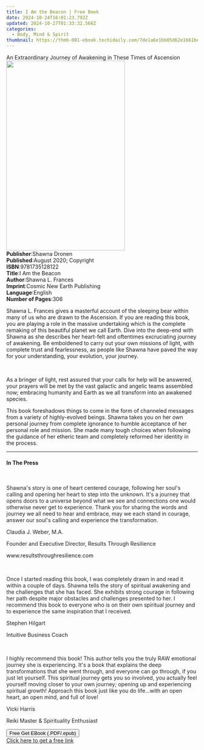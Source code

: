 ```yaml
---
title: I Am the Beacon | Free Book
date: 2024-10-24T16:01:23.792Z
updated: 2024-10-27T01:33:32.566Z
categories:
  - Body, Mind & Spirit
thumbnail: https://thmb-001-ebook.techidaily.com/7de1a6e1bb05d62e1661bec00cd24be563205b968e58a8feaf5637eadc935a87.jpg
---
```

<main id="book-container">
  <div class="flex flex-col">
    <div class="book-brief flex-1 py-6 px-4 sm:p-6 md:py-10 md:px-8">
      <!-- brief-->
      <div class="book-brief-main">
        An Extraordinary Journey of Awakening in These Times of Ascension
      </div>
    </div>
    <div
      class="book-meta-info flex-1 grid gap-4 col-start-1 col-end-3 row-start-1 sm:mb-6 sm:grid-cols-4 lg:gap-6 lg:col-start-2 lg:row-end-6 lg:row-span-6 lg:mb-0"
    >
      <div
        class="book-meta-info-left place-content-center mt-4 p-4 text-sm leading-6 col-start-2 col-span-2 dark:text-slate-400"
      >
        <img
          class="w-full h-500 object-cover rounded-lg sm:h-255 sm:col-span-2 lg:col-span-full"
          src="https://img-001-ebook.techidaily.com/2944ac107e8a41adc1e65b3938dddc97135435c45642029415982ee28cec4e9b.jpg"
          alt=""
          width="312"
          height="500"
        />
      </div>
      <div
        class="book-meta-info-right mt-2 col-start-1 row-start-2 col-span-3 self-center"
      >
        <!-- meta data  -->
        <div class="flex flex-col px-4 md:px-8">
          <div class="flex-1">
            <strong>Publisher</strong>:<span class="px-2">Shawna Dronen</span>
          </div>
          <div class="flex-1">
            <strong>Published</strong>:<span class="px-2"
              >August 2020; Copyright</span
            >
          </div>
          <div class="flex-1">
            <strong>ISBN</strong>:<span class="px-2">9781735128122</span>
          </div>
          <div class="flex-1">
            <strong>Title</strong>:<span class="px-2">I Am the Beacon</span>
          </div>
          <div class="flex-1">
            <strong>Author</strong>:<span class="px-2">Shawna L. Frances</span>
          </div>
          <div class="flex-1">
            <strong>Imprint</strong>:<span class="px-2"
              >Cosmic New Earth Publishing</span
            >
          </div>
          <div class="flex-1">
            <strong>Language</strong>:<span class="px-2">English</span>
          </div>
          <div class="flex-1">
            <strong>Number of Pages</strong>:<span class="px-2">306</span>
          </div>
        </div>
      </div>
    </div>
    <div class="book-description flex-1 py-6 px-4 sm:p-6 md:py-10 md:px-8">
      <div class="book-description-main">
        <div accordion-content="" id="description">
          <p>
            Shawna L. Frances gives a masterful account of the sleeping bear
            within many of us who are drawn to the Ascension. If you are reading
            this book, you are playing a role in the massive undertaking which
            is the complete remaking of this beautiful planet we call Earth.
            Dive into the deep-end with Shawna as she describes her heart-felt
            and oftentimes excruciating journey of awakening. Be emboldened to
            carry out your own missions of light, with complete trust and
            fearlessness, as people like Shawna have paved the way for your
            understanding, your evolution, your journey.
          </p>
          <p><br /></p>
          <p>
            As a bringer of light, rest assured that your calls for help will be
            answered, your prayers will be met by the vast galactic and angelic
            teams assembled now; embracing humanity and Earth as we all
            transform into an awakened species.
          </p>
          <p>
            This book foreshadows things to come in the form of channeled
            messages from a variety of highly-evolved beings. Shawna takes you
            on her own personal journey from complete ignorance to humble
            acceptance of her personal role and mission. She made many tough
            choices when following the guidance of her etheric team and
            completely reformed her identity in the process.
          </p>
        </div>
        <div class="accordion-fader"></div>
      </div>
    </div>
    <div class="book-excerpts flex-1 py-6 px-4 sm:p-6 md:py-10 md:px-8">
      <!-- excerpts-->
      <div class="book-excerpts-main">
        <hr />
        <h4 class="placeholder placeholder-heading">
          <span>In The Press</span>
        </h4>
        <p></p>
        <p><br /></p>
        <p>
          <span style="color: rgb(34, 34, 34)"
            >Shawna's story is one of heart centered courage, following her
            soul's calling and opening her heart to step into the
            unknown.&nbsp;It's a journey that opens doors to a universe beyond
            what we see and connections one would otherwise never get to
            experience.&nbsp;Thank you for sharing the words and journey we all
            need to hear and embrace, may we each stand in courage, answer our
            soul's calling and experience the transformation.&nbsp;</span
          >
        </p>
        <p>
          <span style="color: rgb(34, 34, 34)"
            >Claudia&nbsp;J. Weber, M.A.</span
          >
        </p>
        <p>
          <span style="color: rgb(34, 34, 34)"
            >Founder and Executive Director, Results Through Resilience</span
          >
        </p>
        <p><span>www.resultsthroughresilience.com</span></p>
        <p><br /></p>
        <p>
          <span style="color: rgb(34, 34, 34)"
            >Once I started&nbsp;reading this book, I was completely drawn in
            and read it within a couple of days.&nbsp;Shawna tells the story of
            spiritual awakening and the challenges that she has faced.&nbsp;She
            exhibits strong courage in following her path despite major
            obstacles and challenges presented to her.&nbsp;I recommend this
            book to everyone who is on their own spiritual journey and to
            experience the same inspiration that I received.</span
          >
        </p>
        <p><span style="color: rgb(34, 34, 34)">Stephen Hilgart</span></p>
        <p>
          <span style="color: rgb(34, 34, 34)">Intuitive Business Coach</span>
        </p>
        <p><br /></p>
        <p>
          <span style="color: rgb(34, 34, 34)"
            >I highly&nbsp;recommend this book! This author tells you the truly
            RAW&nbsp;emotional journey she is experiencing. It's a book that
            explains the deep transformations that she went through,
            and&nbsp;everyone can go through, if you just let yourself. This
            spiritual journey gets you so involved,&nbsp;you actually&nbsp;feel
            yourself moving closer to your </span
          >own<span style="color: rgb(34, 34, 34)">
            journey; opening up and experiencing spiritual growth!&nbsp;Approach
            this book just like you do life...with an open heart, an&nbsp;open
            mind, and full of love!&nbsp;</span
          >
        </p>
        <p><span style="color: rgb(34, 34, 34)">Vicki Harris</span></p>
        <p>
          <span style="color: rgb(34, 34, 34)"
            >Reiki Master &amp; Spirituality Enthusiast</span
          >
        </p>
        <p></p>
      </div>
    </div>
    <div
      class="book-about-author flex-1 py-6 px-4 sm:p-6 md:py-10 md:px-8"
    ></div>
    <div class="book-free-get flex-1 py-6 px-4 sm:p-6 md:py-10 md:px-8">
      <button
        id="btn-free-get"
        class="bg-blue-500 hover:bg-blue-700 text-white font-bold py-2 px-4 rounded"
      >
        Free Get EBook (.PDF/.epub)
      </button>
      <div id="countdown-display" class="px-2 text-lg mt-2"></div>
      <a
        id="free-link"
        class="hidden bg-blue-500 hover:bg-blue-700 text-white font-bold py-2 px-4 rounded"
        href="https://www.ebooks.com/en-us/book/210106028/i-am-the-beacon/shawna-l-frances/"
        target="_blank"
        >Click here to get a free link</a
      >
    </div>
    <script>
      let countdownTime = 0;
      let countdownInterval = null;
      document
        .getElementById('btn-free-get')
        .addEventListener('click', startCountdown);
      function startCountdown() {
        countdownTime = new Date().getTime() + 60000 * 3;
        countdownInterval = setInterval(updateCountdown, 1000);
        document.getElementById('btn-free-get').disabled = true;
        document
          .getElementById('btn-free-get')
          .classList.add('bg-gray-500', 'cursor-not-allowed');
      }
      function updateCountdown() {
        let currentTime = new Date().getTime();
        let timeLeft = countdownTime - currentTime;
        let secondsLeft = Math.floor(timeLeft / 1000);
        document.getElementById('countdown-display').innerHTML =
          `Remaining time: ${secondsLeft} seconds.`;
        if (secondsLeft <= 0) {
          clearInterval(countdownInterval);
          document.getElementById('btn-free-get').classList.add('hidden');
          document.getElementById('free-link').classList.remove('hidden');
          document.getElementById('countdown-display').innerHTML = '';
        }
      }
    </script>
  </div>
</main>

<ins class="adsbygoogle"
      style="display:block"
      data-ad-client="ca-pub-7571918770474297"
      data-ad-slot="8358498916"
      data-ad-format="auto"
      data-full-width-responsive="true"></ins>
    